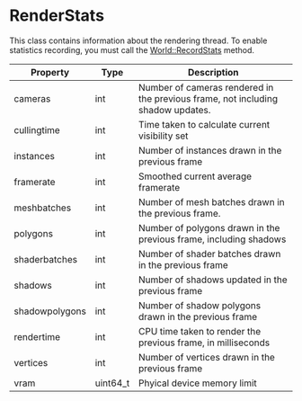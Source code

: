 # RenderStats #
This class contains information about the rendering thread. To enable statistics recording, you must call the [World::RecordStats](World_RecordStats.md) method.

| Property | Type | Description |
| ----- | ----- | ----- |
|		 cameras | int | Number of cameras rendered in the previous frame, not including shadow updates.|
|		 cullingtime | int | Time taken to calculate current visibility set |
|		 instances | int | Number of instances drawn in the previous frame |
|		 framerate | int | Smoothed current average framerate |
| 		 meshbatches | int | Number of mesh batches drawn in the previous frame.|
|		 polygons | int | Number of polygons drawn in the previous frame, including shadows |
|		 shaderbatches | int | Number of shader batches drawn in the previous frame |
|		 shadows | int | Number of shadows updated in the previous frame |
|		 shadowpolygons | int | Number of shadow polygons drawn in the previous frame |
|		 rendertime | int | CPU time taken to render the previous frame, in milliseconds |
|		 vertices | int | Number of vertices drawn in the previous frame |
|		 vram | uint64_t | Phyical device memory limit |
